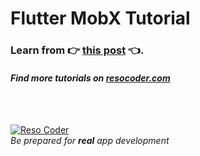 # Flutter MobX Tutorial

### Learn from :point_right: [this post](https://resocoder.com/flutter-mobx) :point_left:.

#### _Find more tutorials on [resocoder.com](https://resocoder.com)_

<br />
<br />

[![Reso Coder](https://resocoder.com/wp-content/uploads/2019/09/logo_with_text_signature.png)](https://resocoder.com)
<br />
_Be prepared for **real** app development_
